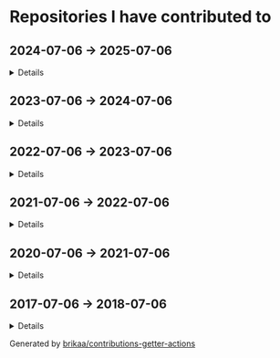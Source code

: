 # Repositories I have contributed to

## 2024-07-06 -> 2025-07-06

<details>

### ⭐ [engineer-man/piston](https://github.com/engineer-man/piston) - [11 commits](https://github.com/engineer-man/piston/commits?author=Brikaa&since=2024-07-06&until=2025-07-07) - JavaScript
A high performance general purpose code execution engine.

### [azzamsa/bilal](https://github.com/azzamsa/bilal) - [1 commit](https://github.com/azzamsa/bilal/commits?author=Brikaa&since=2024-07-06&until=2025-07-07) - Rust
A CLI salah time written in Rust

### [excalidraw-smart-presentation/excalidraw-smart-presentation.github.io](https://github.com/excalidraw-smart-presentation/excalidraw-smart-presentation.github.io) - [135 commits](https://github.com/excalidraw-smart-presentation/excalidraw-smart-presentation.github.io/commits?author=Brikaa&since=2024-07-06&until=2025-07-07) - TypeScript
Excalidraw fork that helps in making presentations with smart animations

### [envicutor/envicutor](https://github.com/envicutor/envicutor) - [8 commits](https://github.com/envicutor/envicutor/commits?author=Brikaa&since=2024-07-06&until=2025-07-07) - Rust
Source code for the Envicutor code execution system.

### [Brikaa/dotfiles](https://github.com/Brikaa/dotfiles) - [9 commits](https://github.com/Brikaa/dotfiles/commits?author=Brikaa&since=2024-07-06&until=2025-07-07) - Shell
My dotfiles

### [envicutor/drafts](https://github.com/envicutor/drafts) - [9 commits](https://github.com/envicutor/drafts/commits?author=Brikaa&since=2024-07-06&until=2025-07-07) - Dockerfile
Issues and drafts for Envicutor

### [envicutor/documentation](https://github.com/envicutor/documentation) - [3 commits](https://github.com/envicutor/documentation/commits?author=Brikaa&since=2024-07-06&until=2025-07-07) - TeX
Envicutor code execution system documentation

### [Brikaa/brikaa.github.io](https://github.com/Brikaa/brikaa.github.io) - [1 commit](https://github.com/Brikaa/brikaa.github.io/commits?author=Brikaa&since=2024-07-06&until=2025-07-07) - HTML
Omar Brikaa's personal website.

### [Brikaa/chrome-images-blur-extension](https://github.com/Brikaa/chrome-images-blur-extension) - [10 commits](https://github.com/Brikaa/chrome-images-blur-extension/commits?author=Brikaa&since=2024-07-06&until=2025-07-07) - JavaScript
A chrome extension that blurs all images.

### [envicutor/assets](https://github.com/envicutor/assets) - [1 commit](https://github.com/envicutor/assets/commits?author=Brikaa&since=2024-07-06&until=2025-07-07) - no primary language
no description

</details>

## 2023-07-06 -> 2024-07-06

<details>

### ⭐ [antonkomarev/github-profile-views-counter](https://github.com/antonkomarev/github-profile-views-counter) - [2 commits](https://github.com/antonkomarev/github-profile-views-counter/commits?author=Brikaa&since=2023-07-06&until=2024-07-07) - PHP
It counts how many times your GitHub profile has been viewed. Free cloud micro-service.

### ⭐ [engineer-man/piston](https://github.com/engineer-man/piston) - [6 commits](https://github.com/engineer-man/piston/commits?author=Brikaa&since=2023-07-06&until=2024-07-07) - JavaScript
A high performance general purpose code execution engine.

### [envicutor/envicutor](https://github.com/envicutor/envicutor) - [101 commits](https://github.com/envicutor/envicutor/commits?author=Brikaa&since=2023-07-06&until=2024-07-07) - Rust
Source code for the Envicutor code execution system.

### [Brikaa/gpa-calculator](https://github.com/Brikaa/gpa-calculator) - [1 commit](https://github.com/Brikaa/gpa-calculator/commits?author=Brikaa&since=2023-07-06&until=2024-07-07) - JavaScript
Calculate your expected GPA on http://newecom.fci.cu.edu.eg/

### [envicutor/drafts](https://github.com/envicutor/drafts) - [127 commits](https://github.com/envicutor/drafts/commits?author=Brikaa&since=2023-07-06&until=2024-07-07) - Dockerfile
Issues and drafts for Envicutor

### [zeitwlamoon/zeitwlamoon.github.io](https://github.com/zeitwlamoon/zeitwlamoon.github.io) - [77 commits](https://github.com/zeitwlamoon/zeitwlamoon.github.io/commits?author=Brikaa&since=2023-07-06&until=2024-07-07) - HTML
Discover Egypt through the eyes of Zeit W Lamoon, the Dubai-based destination to a culinary taste sensation. Established in 2021, Zeit W Lamoon means ‘Oil and lemon,’ which form an authentic Egyptian mixture to spice up the “Fava Beans” dish, also known as “Foul Medammes,” the primary element of Egyptian street food.

### [Brikaa/dotfiles](https://github.com/Brikaa/dotfiles) - [37 commits](https://github.com/Brikaa/dotfiles/commits?author=Brikaa&since=2023-07-06&until=2024-07-07) - Shell
My dotfiles

### [envicutor/documentation](https://github.com/envicutor/documentation) - [32 commits](https://github.com/envicutor/documentation/commits?author=Brikaa&since=2023-07-06&until=2024-07-07) - TeX
Envicutor code execution system documentation

### [Brikaa/piston-test-tools](https://github.com/Brikaa/piston-test-tools) - [5 commits](https://github.com/Brikaa/piston-test-tools/commits?author=Brikaa&since=2023-07-06&until=2024-07-07) - Python
no description

### [Brikaa/newecom-monitor](https://github.com/Brikaa/newecom-monitor) - [3 commits](https://github.com/Brikaa/newecom-monitor/commits?author=Brikaa&since=2023-07-06&until=2024-07-07) - Python
Monitor the registration status in http://newecom.fci-cu.edu.eg/

### [Brikaa/problem-solving](https://github.com/Brikaa/problem-solving) - [132 commits](https://github.com/Brikaa/problem-solving/commits?author=Brikaa&since=2023-07-06&until=2024-07-07) - C++
Problems solved in the problem solving course

### [Brikaa/contributions-getter-actions](https://github.com/Brikaa/contributions-getter-actions) - [108 commits](https://github.com/Brikaa/contributions-getter-actions/commits?author=Brikaa&since=2023-07-06&until=2024-07-07) - TypeScript
A highly configurable GitHub Action can be used to update your profile's README with the repositories you have committed in

### [Brikaa/distributed-systems-assignment-2](https://github.com/Brikaa/distributed-systems-assignment-2) - [93 commits](https://github.com/Brikaa/distributed-systems-assignment-2/commits?author=Brikaa&since=2023-07-06&until=2024-07-07) - Java
Usage of Java EE to implement an elearning system with a microservices architecture

### [Brikaa/tools-3-project](https://github.com/Brikaa/tools-3-project) - [87 commits](https://github.com/Brikaa/tools-3-project/commits?author=Brikaa&since=2023-07-06&until=2024-07-07) - Go
no description

### [Brikaa/security-assignment-2](https://github.com/Brikaa/security-assignment-2) - [68 commits](https://github.com/Brikaa/security-assignment-2/commits?author=Brikaa&since=2023-07-06&until=2024-07-07) - Java
Penetration testing, fixing vulnerabilities

### [Brikaa/distributed-systems-assignment-1](https://github.com/Brikaa/distributed-systems-assignment-1) - [45 commits](https://github.com/Brikaa/distributed-systems-assignment-1/commits?author=Brikaa&since=2023-07-06&until=2024-07-07) - Java
Socket programming to create a book borrowing application

### [Brikaa/web-engineering-project](https://github.com/Brikaa/web-engineering-project) - [41 commits](https://github.com/Brikaa/web-engineering-project/commits?author=Brikaa&since=2023-07-06&until=2024-07-07) - PHP
no description

### [Brikaa/security-assignment-1](https://github.com/Brikaa/security-assignment-1) - [29 commits](https://github.com/Brikaa/security-assignment-1/commits?author=Brikaa&since=2023-07-06&until=2024-07-07) - JavaScript
DES, RSA, penetration testing, security improvements to an open-source website

### [Brikaa/ml-assignment-3](https://github.com/Brikaa/ml-assignment-3) - [27 commits](https://github.com/Brikaa/ml-assignment-3/commits?author=Brikaa&since=2023-07-06&until=2024-07-07) - Python
SVM using scikit-learn, MLP and CNN using Keras

### [Brikaa/soft-computing-assignment-4](https://github.com/Brikaa/soft-computing-assignment-4) - [21 commits](https://github.com/Brikaa/soft-computing-assignment-4/commits?author=Brikaa&since=2023-07-06&until=2024-07-07) - Rust
A neural network with configurable number of layers and activation functions

### [Brikaa/soft-computing-assignment-3](https://github.com/Brikaa/soft-computing-assignment-3) - [21 commits](https://github.com/Brikaa/soft-computing-assignment-3/commits?author=Brikaa&since=2023-07-06&until=2024-07-07) - Rust
A fuzzy control system

### [Brikaa/theory-assignment-2](https://github.com/Brikaa/theory-assignment-2) - [20 commits](https://github.com/Brikaa/theory-assignment-2/commits?author=Brikaa&since=2023-07-06&until=2024-07-07) - Java
NFA, DFA

### [envicutor/docs-builder](https://github.com/envicutor/docs-builder) - [20 commits](https://github.com/envicutor/docs-builder/commits?author=Brikaa&since=2023-07-06&until=2024-07-07) - Makefile
Utilities to build the docs

### [Brikaa/soft-computing-assignment-2](https://github.com/Brikaa/soft-computing-assignment-2) - [18 commits](https://github.com/Brikaa/soft-computing-assignment-2/commits?author=Brikaa&since=2023-07-06&until=2024-07-07) - Rust
Genetic algorithm for curve fitting

### [envicutor/docs-workflows](https://github.com/envicutor/docs-workflows) - [18 commits](https://github.com/envicutor/docs-workflows/commits?author=Brikaa&since=2023-07-06&until=2024-07-07) - no primary language
Common GitHub workflows that are used in building and deploying the docs

### [Brikaa/ml-assignment-1](https://github.com/Brikaa/ml-assignment-1) - [17 commits](https://github.com/Brikaa/ml-assignment-1/commits?author=Brikaa&since=2023-07-06&until=2024-07-07) - HTML
Linear regression using scikit-learn, logistic regression from scratch

### [Brikaa/security-des-task](https://github.com/Brikaa/security-des-task) - [10 commits](https://github.com/Brikaa/security-des-task/commits?author=Brikaa&since=2023-07-06&until=2024-07-07) - Rust
no description

### [Brikaa/contributions-getter](https://github.com/Brikaa/contributions-getter) - [8 commits](https://github.com/Brikaa/contributions-getter/commits?author=Brikaa&since=2023-07-06&until=2024-07-07) - TypeScript
A JavaScript/TypeScript library that gets all of the repositories a user has contributed to since their account's creation

### [Brikaa/ml-assignment-2](https://github.com/Brikaa/ml-assignment-2) - [5 commits](https://github.com/Brikaa/ml-assignment-2/commits?author=Brikaa&since=2023-07-06&until=2024-07-07) - Python
Decision trees using scikit-learn, KNN from scratch

### [Brikaa/web-engineering-presentation](https://github.com/Brikaa/web-engineering-presentation) - [4 commits](https://github.com/Brikaa/web-engineering-presentation/commits?author=Brikaa&since=2023-07-06&until=2024-07-07) - TypeScript
no description

### [Brikaa/Brikaa](https://github.com/Brikaa/Brikaa) - [4 commits](https://github.com/Brikaa/Brikaa/commits?author=Brikaa&since=2023-07-06&until=2024-07-07) - no primary language
no description

### [Brikaa/cloud-task-3](https://github.com/Brikaa/cloud-task-3) - [2 commits](https://github.com/Brikaa/cloud-task-3/commits?author=Brikaa&since=2023-07-06&until=2024-07-07) - Shell
no description

### [cs-math/gpa-calc](https://github.com/cs-math/gpa-calc) - [1 commit](https://github.com/cs-math/gpa-calc/commits?author=Brikaa&since=2023-07-06&until=2024-07-07) - Python
Calculate your expected GPA on newecom.fci.cu.edu.eg

### [Brikaa/remote-presentation-control](https://github.com/Brikaa/remote-presentation-control) - [1 commit](https://github.com/Brikaa/remote-presentation-control/commits?author=Brikaa&since=2023-07-06&until=2024-07-07) - HTML
Simple tool to simulate left and right arrow keys remotely

### [Brikaa/theory-task-1](https://github.com/Brikaa/theory-task-1) - [1 commit](https://github.com/Brikaa/theory-task-1/commits?author=Brikaa&since=2023-07-06&until=2024-07-07) - Java
no description

### [Brikaa/theory-task-2](https://github.com/Brikaa/theory-task-2) - [1 commit](https://github.com/Brikaa/theory-task-2/commits?author=Brikaa&since=2023-07-06&until=2024-07-07) - no primary language
no description

### [Brikaa/security-rsa-task](https://github.com/Brikaa/security-rsa-task) - [1 commit](https://github.com/Brikaa/security-rsa-task/commits?author=Brikaa&since=2023-07-06&until=2024-07-07) - C++
no description

### [envicutor/assets](https://github.com/envicutor/assets) - [1 commit](https://github.com/envicutor/assets/commits?author=Brikaa&since=2023-07-06&until=2024-07-07) - no primary language
no description

</details>

## 2022-07-06 -> 2023-07-06

<details>

### ⭐ [microsoft/vscode](https://github.com/microsoft/vscode) - [1 commit](https://github.com/microsoft/vscode/commits?author=Brikaa&since=2022-07-06&until=2023-07-07) - TypeScript
Visual Studio Code

### ⭐ [excalidraw/excalidraw](https://github.com/excalidraw/excalidraw) - [1 commit](https://github.com/excalidraw/excalidraw/commits?author=Brikaa&since=2022-07-06&until=2023-07-07) - TypeScript
Virtual whiteboard for sketching hand-drawn like diagrams

### [engineer-man/emkc](https://github.com/engineer-man/emkc) - [21 commits](https://github.com/engineer-man/emkc/commits?author=Brikaa&since=2022-07-06&until=2023-07-07) - JavaScript
Engineer Man Knowledge Center

### [excalidraw-smart-presentation/excalidraw-smart-presentation.github.io](https://github.com/excalidraw-smart-presentation/excalidraw-smart-presentation.github.io) - [1 commit](https://github.com/excalidraw-smart-presentation/excalidraw-smart-presentation.github.io/commits?author=Brikaa&since=2022-07-06&until=2023-07-07) - TypeScript
Excalidraw fork that helps in making presentations with smart animations

### [cs-math/cs-math.github.io](https://github.com/cs-math/cs-math.github.io) - [1 commit](https://github.com/cs-math/cs-math.github.io/commits?author=Brikaa&since=2022-07-06&until=2023-07-07) - JavaScript
Code for /dev/null team in Cairo University CS-Math Society

### [sda-assignment/sda-assignment](https://github.com/sda-assignment/sda-assignment) - [168 commits](https://github.com/sda-assignment/sda-assignment/commits?author=Brikaa&since=2022-07-06&until=2023-07-07) - Java
Usage of principles learnt in the Software Design and Architecture course to create an abstract e-payment system

### [Brikaa/os-semaphore-assignment](https://github.com/Brikaa/os-semaphore-assignment) - [43 commits](https://github.com/Brikaa/os-semaphore-assignment/commits?author=Brikaa&since=2022-07-06&until=2023-07-07) - Java
Producer-consumer problem

### [Ali-Esmat/SW-Tools-Project](https://github.com/Ali-Esmat/SW-Tools-Project) - [39 commits](https://github.com/Ali-Esmat/SW-Tools-Project/commits?author=Brikaa&since=2022-07-06&until=2023-07-07) - Java
no description

### [Brikaa/dotfiles](https://github.com/Brikaa/dotfiles) - [35 commits](https://github.com/Brikaa/dotfiles/commits?author=Brikaa&since=2022-07-06&until=2023-07-07) - Shell
My dotfiles

### [fci-ai-project/ai-project](https://github.com/fci-ai-project/ai-project) - [19 commits](https://github.com/fci-ai-project/ai-project/commits?author=Brikaa&since=2022-07-06&until=2023-07-07) - Prolog
Single-player Connect-N game using configurable Minimax and Alpha-Beta pruning algorithms

### [Brikaa/newecom-monitor](https://github.com/Brikaa/newecom-monitor) - [18 commits](https://github.com/Brikaa/newecom-monitor/commits?author=Brikaa&since=2022-07-06&until=2023-07-07) - Python
Monitor the registration status in http://newecom.fci-cu.edu.eg/

### [Brikaa/sw-tools-lab-task](https://github.com/Brikaa/sw-tools-lab-task) - [14 commits](https://github.com/Brikaa/sw-tools-lab-task/commits?author=Brikaa&since=2022-07-06&until=2023-07-07) - Java
Setting up JBoss EAP 7.1, example REST API

### [Brikaa/algo-assignment-3](https://github.com/Brikaa/algo-assignment-3) - [9 commits](https://github.com/Brikaa/algo-assignment-3/commits?author=Brikaa&since=2022-07-06&until=2023-07-07) - C++
Dynamic programming and greedy algorithms problems

### [Brikaa/faster-blackboard](https://github.com/Brikaa/faster-blackboard) - [9 commits](https://github.com/Brikaa/faster-blackboard/commits?author=Brikaa&since=2022-07-06&until=2023-07-07) - JavaScript
A chrome extension that skips the intermediate page that BlackBoard opens before showing a PDF

### [Brikaa/piston-test-tools](https://github.com/Brikaa/piston-test-tools) - [4 commits](https://github.com/Brikaa/piston-test-tools/commits?author=Brikaa&since=2022-07-06&until=2023-07-07) - Python
no description

### [Brikaa/ai-assignment-2](https://github.com/Brikaa/ai-assignment-2) - [50 commits](https://github.com/Brikaa/ai-assignment-2/commits?author=Brikaa&since=2022-07-06&until=2023-07-07) - Prolog
Usage of BFS or A* algorithm to solve a dominoes and bombs puzzle (AI Assignment)

### [Brikaa/testing-assignment-1](https://github.com/Brikaa/testing-assignment-1) - [34 commits](https://github.com/Brikaa/testing-assignment-1/commits?author=Brikaa&since=2022-07-06&until=2023-07-07) - HTML
JUnit, graph coverage

### [Brikaa/ai-assignment-1](https://github.com/Brikaa/ai-assignment-1) - [32 commits](https://github.com/Brikaa/ai-assignment-1/commits?author=Brikaa&since=2022-07-06&until=2023-07-07) - Prolog
Prolog basics

### [seam-project/seam-project](https://github.com/seam-project/seam-project) - [29 commits](https://github.com/seam-project/seam-project/commits?author=Brikaa&since=2022-07-06&until=2023-07-07) - no primary language
no description

### [Brikaa/cpl-js-research](https://github.com/Brikaa/cpl-js-research) - [22 commits](https://github.com/Brikaa/cpl-js-research/commits?author=Brikaa&since=2022-07-06&until=2023-07-07) - TeX
Evaluation of different JavaScript language design characteristics (Concepts of Programming Languages assignment)

### [Brikaa/contributions-getter](https://github.com/Brikaa/contributions-getter) - [20 commits](https://github.com/Brikaa/contributions-getter/commits?author=Brikaa&since=2022-07-06&until=2023-07-07) - TypeScript
A JavaScript/TypeScript library that gets all of the repositories a user has contributed to since their account's creation

### [Brikaa/testing-assignment-2](https://github.com/Brikaa/testing-assignment-2) - [10 commits](https://github.com/Brikaa/testing-assignment-2/commits?author=Brikaa&since=2022-07-06&until=2023-07-07) - RobotFramework
Usage of Robot Framework with Selenium to test the UI of a website (SW Testing assignment)

### [seam-project/unitime-docker](https://github.com/seam-project/unitime-docker) - [9 commits](https://github.com/seam-project/unitime-docker/commits?author=Brikaa&since=2022-07-06&until=2023-07-07) - Shell
no description

### [Brikaa/seam-quality-attributes](https://github.com/Brikaa/seam-quality-attributes) - [7 commits](https://github.com/Brikaa/seam-quality-attributes/commits?author=Brikaa&since=2022-07-06&until=2023-07-07) - TeX
A report about different quality attributes and metrics of measuring them (SW maintenance assignment)

### [Brikaa/cpl-js-generic-research](https://github.com/Brikaa/cpl-js-generic-research) - [7 commits](https://github.com/Brikaa/cpl-js-generic-research/commits?author=Brikaa&since=2022-07-06&until=2023-07-07) - C++
A report about generic programming in JavaScript (Concepts of Programming Languages assignment)

### [Brikaa/maintenance-models-assignment](https://github.com/Brikaa/maintenance-models-assignment) - [4 commits](https://github.com/Brikaa/maintenance-models-assignment/commits?author=Brikaa&since=2022-07-06&until=2023-07-07) - TeX
A report about why we study SW maintenance and the quick-fix maintenance model

### [fci-ai-project/fci-ai-project.github.io](https://github.com/fci-ai-project/fci-ai-project.github.io) - [4 commits](https://github.com/fci-ai-project/fci-ai-project.github.io/commits?author=Brikaa&since=2022-07-06&until=2023-07-07) - TeX
no description

### [seam-project/sonarqube-compose](https://github.com/seam-project/sonarqube-compose) - [1 commit](https://github.com/seam-project/sonarqube-compose/commits?author=Brikaa&since=2022-07-06&until=2023-07-07) - no primary language
no description

### [Brikaa/contributions-getter-actions](https://github.com/Brikaa/contributions-getter-actions) - [1 commit](https://github.com/Brikaa/contributions-getter-actions/commits?author=Brikaa&since=2022-07-06&until=2023-07-07) - TypeScript
A highly configurable GitHub Action can be used to update your profile's README with the repositories you have committed in

</details>

## 2021-07-06 -> 2022-07-06

<details>

### ⭐ [engineer-man/piston](https://github.com/engineer-man/piston) - [53 commits](https://github.com/engineer-man/piston/commits?author=Brikaa&since=2021-07-06&until=2022-07-07) - JavaScript
A high performance general purpose code execution engine.

### [microsoft/vscode-wiki](https://github.com/microsoft/vscode-wiki) - [2 commits](https://github.com/microsoft/vscode-wiki/commits?author=Brikaa&since=2021-07-06&until=2022-07-07) - no primary language
A repository to make changes to the vscode Wiki on GitHub

### [engineer-man/piston-bot](https://github.com/engineer-man/piston-bot) - [3 commits](https://github.com/engineer-man/piston-bot/commits?author=Brikaa&since=2021-07-06&until=2022-07-07) - Python
I Run Code bot on Discord

### [engineer-man/emkc](https://github.com/engineer-man/emkc) - [63 commits](https://github.com/engineer-man/emkc/commits?author=Brikaa&since=2021-07-06&until=2022-07-07) - JavaScript
Engineer Man Knowledge Center

### [cs-math/cs-math.github.io](https://github.com/cs-math/cs-math.github.io) - [135 commits](https://github.com/cs-math/cs-math.github.io/commits?author=Brikaa&since=2021-07-06&until=2022-07-07) - JavaScript
Code for /dev/null team in Cairo University CS-Math Society

### [Brikaa/gpa-calculator](https://github.com/Brikaa/gpa-calculator) - [7 commits](https://github.com/Brikaa/gpa-calculator/commits?author=Brikaa&since=2021-07-06&until=2022-07-07) - JavaScript
Calculate your expected GPA on http://newecom.fci.cu.edu.eg/

### [Brikaa/solid-geometry-tools](https://github.com/Brikaa/solid-geometry-tools) - [14 commits](https://github.com/Brikaa/solid-geometry-tools/commits?author=Brikaa&since=2021-07-06&until=2022-07-07) - JavaScript
Solid Geometry Tools

### [Brikaa/syntax-warriors](https://github.com/Brikaa/syntax-warriors) - [99 commits](https://github.com/Brikaa/syntax-warriors/commits?author=Brikaa&since=2021-07-06&until=2022-07-07) - JavaScript
no description

### [Brikaa/dotfiles](https://github.com/Brikaa/dotfiles) - [80 commits](https://github.com/Brikaa/dotfiles/commits?author=Brikaa&since=2021-07-06&until=2022-07-07) - Shell
My dotfiles

### [zeitwlamoon/zeitwlamoon.github.io](https://github.com/zeitwlamoon/zeitwlamoon.github.io) - [53 commits](https://github.com/zeitwlamoon/zeitwlamoon.github.io/commits?author=Brikaa&since=2021-07-06&until=2022-07-07) - HTML
Discover Egypt through the eyes of Zeit W Lamoon, the Dubai-based destination to a culinary taste sensation. Established in 2021, Zeit W Lamoon means ‘Oil and lemon,’ which form an authentic Egyptian mixture to spice up the “Fava Beans” dish, also known as “Foul Medammes,” the primary element of Egyptian street food.

### [Brikaa/piston-test-tools](https://github.com/Brikaa/piston-test-tools) - [9 commits](https://github.com/Brikaa/piston-test-tools/commits?author=Brikaa&since=2021-07-06&until=2022-07-07) - Python
no description

### [Brikaa/gram-schmidt-calculator](https://github.com/Brikaa/gram-schmidt-calculator) - [5 commits](https://github.com/Brikaa/gram-schmidt-calculator/commits?author=Brikaa&since=2021-07-06&until=2022-07-07) - JavaScript
no description

### [Brikaa/parking-system-procedural](https://github.com/Brikaa/parking-system-procedural) - [3 commits](https://github.com/Brikaa/parking-system-procedural/commits?author=Brikaa&since=2021-07-06&until=2022-07-07) - Python
no description

### [AbsoluteZero000/Typing_thingy](https://github.com/AbsoluteZero000/Typing_thingy) - [2 commits](https://github.com/AbsoluteZero000/Typing_thingy/commits?author=Brikaa&since=2021-07-06&until=2022-07-07) - JavaScript
typeracer clone thingy

### [Brikaa/brikaa.github.io](https://github.com/Brikaa/brikaa.github.io) - [2 commits](https://github.com/Brikaa/brikaa.github.io/commits?author=Brikaa&since=2021-07-06&until=2022-07-07) - HTML
Omar Brikaa's personal website.

### [fishing-calendar/fishing-calendar.github.io](https://github.com/fishing-calendar/fishing-calendar.github.io) - [10 commits](https://github.com/fishing-calendar/fishing-calendar.github.io/commits?author=Brikaa&since=2021-07-06&until=2022-07-07) - JavaScript
Shows the spring and neap tide days

### [technomuscles/technomuscles](https://github.com/technomuscles/technomuscles) - [9 commits](https://github.com/technomuscles/technomuscles/commits?author=Brikaa&since=2021-07-06&until=2022-07-07) - no primary language
TechnoMuscles repository (a repository to practice JIRA integration with projects) (Software Process and Quality Management course)

### [cs-math/gpa-calc](https://github.com/cs-math/gpa-calc) - [7 commits](https://github.com/cs-math/gpa-calc/commits?author=Brikaa&since=2021-07-06&until=2022-07-07) - Python
Calculate your expected GPA on newecom.fci.cu.edu.eg

</details>

## 2020-07-06 -> 2021-07-06

<details>

### ⭐ [PyGithub/PyGithub](https://github.com/PyGithub/PyGithub) - [2 commits](https://github.com/PyGithub/PyGithub/commits?author=Brikaa&since=2020-07-06&until=2021-07-07) - Python
Typed interactions with the GitHub API v3

### [engineer-man/emkc](https://github.com/engineer-man/emkc) - [48 commits](https://github.com/engineer-man/emkc/commits?author=Brikaa&since=2020-07-06&until=2021-07-07) - JavaScript
Engineer Man Knowledge Center

### [projectunic0rn/pub-workspace](https://github.com/projectunic0rn/pub-workspace) - [2 commits](https://github.com/projectunic0rn/pub-workspace/commits?author=Brikaa&since=2020-07-06&until=2021-07-07) - Python
pub workspace apps

### [Open-Source-Project-Collaboration/board-game-playing-ai](https://github.com/Open-Source-Project-Collaboration/board-game-playing-ai) - [35 commits](https://github.com/Open-Source-Project-Collaboration/board-game-playing-ai/commits?author=Brikaa&since=2020-07-06&until=2021-07-07) - Python
Chess AI using Neural Network and Min/Max algorithm and tree pruning

### [Open-Source-Project-Collaboration/osc-bot](https://github.com/Open-Source-Project-Collaboration/osc-bot) - [222 commits](https://github.com/Open-Source-Project-Collaboration/osc-bot/commits?author=Brikaa&since=2020-07-06&until=2021-07-07) - Python
A discord bot that automates the process of voting on and creating projects and GitHub teams.

### [Open-Source-Project-Collaboration/blockchain-distributed-streaming-api](https://github.com/Open-Source-Project-Collaboration/blockchain-distributed-streaming-api) - [1 commit](https://github.com/Open-Source-Project-Collaboration/blockchain-distributed-streaming-api/commits?author=Brikaa&since=2020-07-06&until=2021-07-07) - no primary language
no description

</details>

## 2017-07-06 -> 2018-07-06

<details>

### ⭐ [geekcomputers/Python](https://github.com/geekcomputers/Python) - [1 commit](https://github.com/geekcomputers/Python/commits?author=Brikaa&since=2017-07-06&until=2018-07-07) - Python
My Python Examples

</details>

Generated by [brikaa/contributions-getter-actions](https://github.com/brikaa/contributions-getter-actions)


